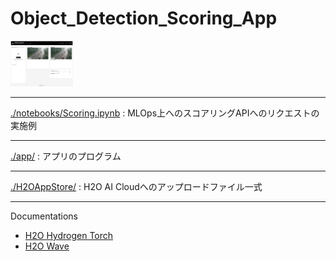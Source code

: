# Object_Detection_Scoring_App

<img src="./img/app_display.png" width="100">


---
[./notebooks/Scoring.ipynb](./notebooks/Scoring.ipynb) : MLOps上へのスコアリングAPIへのリクエストの実施例

---
[./app/](./app/) : アプリのプログラム

---
[./H2OAppStore/](./H2OAppStore/) : H2O AI Cloudへのアップロードファイル一式

---
Documentations
- [H2O Hydrogen Torch](https://docs.h2o.ai/h2o-hydrogen-torch/get-started/what-is-h2o-hydrogen-torch)
- [H2O Wave](https://wave.h2o.ai/)
